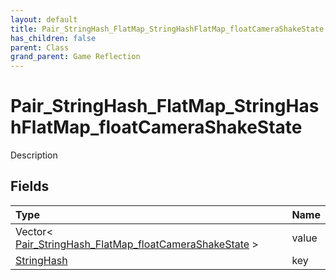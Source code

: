 ```yaml
---
layout: default
title: Pair_StringHash_FlatMap_StringHashFlatMap_floatCameraShakeState
has_children: false
parent: Class
grand_parent: Game Reflection
---
```

# Pair_StringHash_FlatMap_StringHashFlatMap_floatCameraShakeState
Description 

## Fields

| Type | Name |
|:-------------|:--------------|
| Vector< [Pair_StringHash_FlatMap_floatCameraShakeState](/docs/game-reflection/classes/pair__string_hash__flat_map_float_camera_shake_state) > | value |
| [StringHash](/docs/game-reflection/classes/string_hash) | key |


